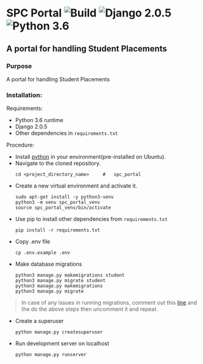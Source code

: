 # SPC Portal ![Build](https://travis-ci.org/anshulahuja98/spc_portal.svg?branch=master)  ![Django 2.0.5](https://img.shields.io/badge/Django-2.0.5-green.svg) ![Python 3.6](https://img.shields.io/badge/Python-3.6-blue.svg)

## A portal for handling Student Placements

### Purpose
 A portal for handling Student Placements

### Installation:
Requirements:
- Python 3.6 runtime
- Django 2.0.5
- Other dependencies in `requirements.txt`

Procedure:
- Install [python](https://www.python.org/downloads/) in your environment(pre-installed on Ubuntu).
- Navigate to the cloned repository.
    ```
    cd <project_directory_name>     #   spc_portal
    ```
- Create a new virtual environment and activate it.
    ```
    sudo apt-get install -y python3-venv
    python3 -m venv spc_portal_venv
    source spc_portal_venv/bin/activate
    ```
- Use pip to install other dependencies from `requirements.txt`
    ```
    pip install -r requirements.txt
    ```
- Copy .env file
   ```
   cp .env.example .env
   ```
- Make database migrations
    ```
    python3 manage.py makemigrations student
    python3 manage.py migrate student
    python3 manage.py makemigrations
    python3 manage.py migrate
    ```
>In case of any issues in running migrations, comment out this [line](https://github.com/anshulahuja98/spc_portal/blob/03a89e9982487fef71f422d400d4e39daf5b5f2f/src/accounts/forms.py#L33) and the do the above steps then uncomment it and repeat.    

- Create a superuser
    ```
    python manage.py createsuperuser
    ```
- Run development server on localhost
    ```
    python manage.py runserver
    ```
    
